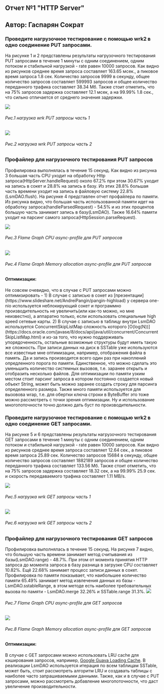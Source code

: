 ## Отчет №1 "HTTP Server"
## Автор: Гаспарян Сократ

### Проведите нагрузочное тестирование с помощью wrk2 в одно соединение PUT запросами.
На рисунке 1 и 2 представлены результаты нагрузочного тестирования PUT запросами в течение 1 минуты с одним соединением, одним потоком и стабильной нагрузкой - rate равен 10000 запросов. Как видно из рисунков среднее время запроса составляет 163.65 мсек., а пиковое время запроса 1.8 сек. Количество запросов 9999 в секунду, общее количество запросов составляет 599993 запросов и общее количество переданного трафика составляет 38.34 Мб. Также стоит отметить, что на 75% запросов задержка составляет 12.1 мсек, а на 99.99% 1.8 сек., что сильно отличается от среднего значения задержки.

<img src="resource/stage-1/stage-1-wrk-put1.jpg"></img>
<h6>Рис.1 нагрузка wrk PUT запросы часть 1</h6>
<img src="resource/stage-1/stage-1-wrk-put2.jpg"></img>
<h6>Рис.2 нагрузка wrk PUT запросы часть 2</h6>

### Профайлер для нагрузочного тестирования PUT запросов
Профилировка выполнялась в течение 15 секунд.
Как видно из рисунка 3 большая часть CPU уходит на обработку Http запроса(HttpServer.handleRequest) около 67.2% при этом 30.67% уходит на запись в сокет и 28.8% на запись в базу. Из этих 28.8% большая часть времени уходит на запись в файловую систему 22.8% (LsmDAO.flush). На рисунке 4 представлен отчет профайлера по памяти. Из рисунка видно, что большая часть использованной памяти идет на обработку запроса(handleParsedRequest) - 54.5% и из этих процентов большую часть занимает запись в базу(LsmDAO). Также 16.64% памяти уходит на парсинг самого запроса(HttpSession.parseRequest).

<img src="resource/stage-1/stage-1-profile-put-cpu.jpg"></img>
<h6>Рис.3 Flame Graph CPU async-profile для PUT запросов</h6>
<img src="resource/stage-1/stage-1-profile-put-mem.jpg"></img>
<h6>Рис.4 Flame Graph Memory allocation async-profile для PUT запросов</h6>

<h4>Оптимизации:</h4>
Не совсем очевидно, что в случае с PUT запросами можно оптимизировать - 1) В случае с записью в сокет из [презентации](https://www.slideshare.net/AndreiPangin/pangin-highload) у сервера one-nio используется неблокирующий сокет и программно производительность не увеличить(или как-то можно, но мне неизвестно), а аппаратно только, если использовать специальные high speed сетевые карты. 2) В случае с записью в таблицу внутри LsmDAO используется ConcurrentSkipListMap сложность которого [O(log(N))](https://docs.oracle.com/javase/8/docs/api/java/util/concurrent/ConcurrentSkipListMap.html) и из-за того, что нужно поддерживать упорядоченность, остальные возможные структуры будут иметь такую же сложность. При записи данных на диск в SSTable уже используются все известные мне оптимизации, например, отображения файла в память. Да и запись производится всего один раз при накоплений опредленного порога по памяти. Единственное, что можно сделать это уменьшить количество системных вызовов, т.е. заранее открыть и отобразить несколько файлов. Для оптимизации по памяти узким местом стоит парсинг запроса в котором постоянно создается новый объект String, может быть можно заранее создать строку для парсинга определенного размера. Также много памяти используется для вызовова wrap, т.е. для обертки ключа строки в ByteBuffer это тоже можно рассмотреть с точки зрения оптимизации. Ну и использование многопоточности точно должно дать буст по производительности.

### Проведите нагрузочное тестирование с помощью wrk2 в одно соединение GET запросами.
На рисунке 5 и 6 представлены результаты нагрузочного тестирования GET запросами в течение 1 минуты с одним соединением, одним потоком и стабильной нагрузкой - rate равен 10000 запросов. Как видно из рисунков среднее время запроса составляет 12.64 сек., а пиковое время запроса 25.89 сек. Количество запросов 15684 в секунду, общее количество запросов составляет 1882189 запросов и общее количество переданного трафика составляет 133.56 Мб. Также стоит отметить, что на 75% запросов задержка составляет 18.32 сек, а на 99.99% 25.9 сек. и скорость передаваемого трафика составляет 1.11 MB/s.

<img src="resource/stage-1/stage-1-wrk-get1.jpg"></img>
<h6>Рис.5 нагрузка wrk GET запросы часть 1</h6>
<img src="resource/stage-1/stage-1-wrk-get2.jpg"></img>
<h6>Рис.6 нагрузка wrk GET запросы часть 2</h6>

### Профайлер для нагрузочного тестирования GET запросов
Профилировка выполнялась в течение 15 секунд.
На рисунке 7 видно, что большую часть времени занимает метод считывания из базы(LsmDAO.range) - 48.7%. При этом от момента принятия HTTP запроса до момента запроса в базу разница в загрузке CPU составляет 10.82%. Ещё 22.68% занимает процесс записи данных в сокет. Профилировка по памяти показывает, что наибольшее количество памяти 65.49% занимает метод извлечения данных из базы - LsmDAO.sstableRange, в этом методе есть наиболее требовательных вызова по памяти - LsmDAO.merge 32.26% и SSTable.range 31.3%.
<img src="resource/stage-1/stage-1-profile-get-cpu.jpg"></img>
<h6>Рис.7 Flame Graph CPU async-profile для GET запросов</h6>
<img src="resource/stage-1/stage-1-profile-get-mem.jpg"></img>
<h6>Рис.8 Flame Graph Memory allocation async-profile для GET запросов</h6>
<h4>Оптимизации:</h4>

В случае с GET запросами можно использовать LRU cache для кэширования запросов, например, [Google Guava Loading Cache](https://guava.dev/releases/18.0/api/docs/com/google/common/cache/LoadingCache.html). В реализации LsmDAO используется итерация по всем таблицам SSTable, может быть, стоит рассмотреть алгоритм LRU и создавать таблицы с наиболее часто запрашиваемыми данными. Также, как и в случае с PUT запросами, можно рассмотреть добавление многопоточности, что даст увеличение производительности.